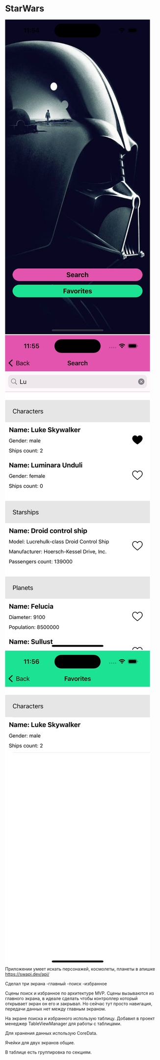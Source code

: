 # StarWars

![Screenshot](screen1.png) ![Screenshot](screen2.png) ![Screenshot](screen3.png)
Приложении умеет искать персонажей, космолеты, планеты в апишке https://swapi.dev/api/

Сделал три экрана -главный -поиск -избранное

Сцены поиск и избранное по архитектуре MVP. Сцены вызываются из главного экрана, в идеале сделать чтобы контроллер который открывает экран он его и закрывал. Но сейчас тут просто навигация, передачи данных нет между главным экраном.

На экране поиска и избранного использую таблицу. Добавил в проект менеджер TableViewManager для работы с таблицами.

Для хранения данных использую CoreData.

Ячейки для двух экранов общие.

В таблице есть группировка по секциям.

